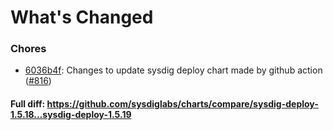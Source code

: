 # What's Changed

### Chores
- [6036b4f](https://github.com/sysdiglabs/charts/commit/6036b4fb5b8cf5ec0d2b4185076eb187a4efcb3f): Changes to update sysdig deploy chart made by github action ([#816](https://github.com/sysdiglabs/charts/issues/816))

#### Full diff: https://github.com/sysdiglabs/charts/compare/sysdig-deploy-1.5.18...sysdig-deploy-1.5.19
